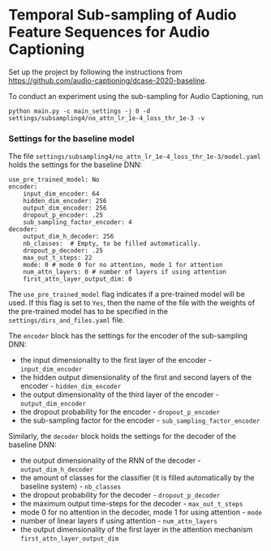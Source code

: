 # Temporal Sub-sampling of Audio Feature Sequences for Audio Captioning 

Set up the project by following the instructions from https://github.com/audio-captioning/dcase-2020-baseline.

To conduct an experiment using the sub-sampling for Audio Captioning, 
run 

```
python main.py -c main_settings -j 0 -d settings/subsampling4/no_attn_lr_1e-4_loss_thr_1e-3 -v 
```

### Settings for the baseline model

The file `settings/subsampling4/no_attn_lr_1e-4_loss_thr_1e-3/model.yaml` holds the settings for the baseline DNN:
    
    use_pre_trained_model: No
    encoder:
        input_dim_encoder: 64
        hidden_dim_encoder: 256
        output_dim_encoder: 256
        dropout_p_encoder: .25
        sub_sampling_factor_encoder: 4
    decoder:
        output_dim_h_decoder: 256
        nb_classes:  # Empty, to be filled automatically.
        dropout_p_decoder: .25
        max_out_t_steps: 22
        mode: 0 # mode 0 for no attention, mode 1 for attention
        num_attn_layers: 0 # number of layers if using attention
        first_attn_layer_output_dim: 0
        
The `use_pre_trained_model` flag indicates if a pre-trained model will be used. If
this flag is set to `Yes`, then the name of the file with the weights of the pre-trained
model has to be specified in the `settings/dirs_and_files.yaml` file. 
 
The `encoder` block has the settings for the encoder of the sub-sampling DNN:

  * the input dimensionality to the first layer of the encoder - `input_dim_encoder`
  * the hidden output dimensionality of the first and second layers of the encoder -
  `hidden_dim_encoder`
  * the output dimensionality of the third layer of the encoder - `output_dim_encoder`
  * the dropout probability for the encoder - `dropout_p_encoder`
  * the sub-sampling factor for the encoder -  `sub_sampling_factor_encoder`

Similarly, the `decoder` block holds the settings for the decoder of the baseline DNN: 

  * the output dimensionality of the RNN of the decoder - `output_dim_h_decoder`
  * the amount of classes for the classifier (it is filled automatically by the
  baseline system) - `nb_classes`
  * the dropout probability for the decoder - `dropout_p_decoder`
  * the maximum output time-steps for the decoder - `max_out_t_steps`
  * mode 0 for no attention in the decoder, mode 1 for using attention - `mode`
  * number of linear layers if using attention - `num_attn_layers`
  * the output dimensionality of the first layer in the attention mechanism
  `first_attn_layer_output_dim`